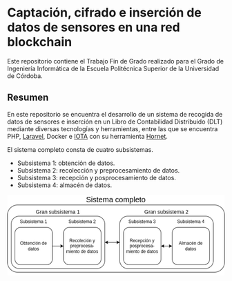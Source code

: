 # Captación, cifrado e inserción de datos de sensores en una red blockchain
Este repositorio contiene el Trabajo Fin de Grado realizado para el Grado de Ingeniería Informática de la Escuela Politécnica Superior de la Universidad de Córdoba.

## Resumen
En este repositorio se encuentra el desarrollo de un sistema de recogida de datos de sensores e inserción en un Libro de Contabilidad Distribuido (DLT) mediante diversas tecnologı́as y herramientas, entre las que se encuentra PHP, [Laravel](https://laravel.com/), Docker e [IOTA](https://www.iota.org/) con su herramienta [Hornet](https://wiki.iota.org/hornet/welcome/).

El sistema completo consta de cuatro subsistemas. 
- Subsistema 1: obtención de datos.
- Subsistema 2: recolección y preprocesamiento de datos.
- Subsistema 3: recepción y posprocesamiento de datos.
- Subsistema 4: almacén de datos.

![Diagrama del sistema completo.](/assets/images/diagrama-sistema.png)
